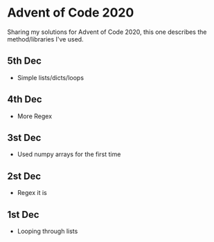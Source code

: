 # Advent of Code 2020
Sharing my solutions for Advent of Code 2020, this one describes the method/libraries I've used.
## 5th Dec
- Simple lists/dicts/loops

## 4th Dec
- More Regex

## 3st Dec
- Used numpy arrays for the first time

## 2st Dec
- Regex it is

## 1st Dec
- Looping through lists
